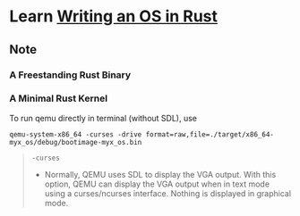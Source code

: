 # Learn [Writing an OS in Rust](https://github.com/phil-opp/blog_os)

## Note

### A Freestanding Rust Binary

### A Minimal Rust Kernel

To run qemu directly in terminal (without SDL), use 

```shell
qemu-system-x86_64 -curses -drive format=raw,file=./target/x86_64-myx_os/debug/bootimage-myx_os.bin
```

> `-curses`
> * Normally, QEMU uses SDL to display the VGA output. With this option, QEMU can display the VGA output when in text mode using a curses/ncurses interface. Nothing is displayed in graphical mode.
